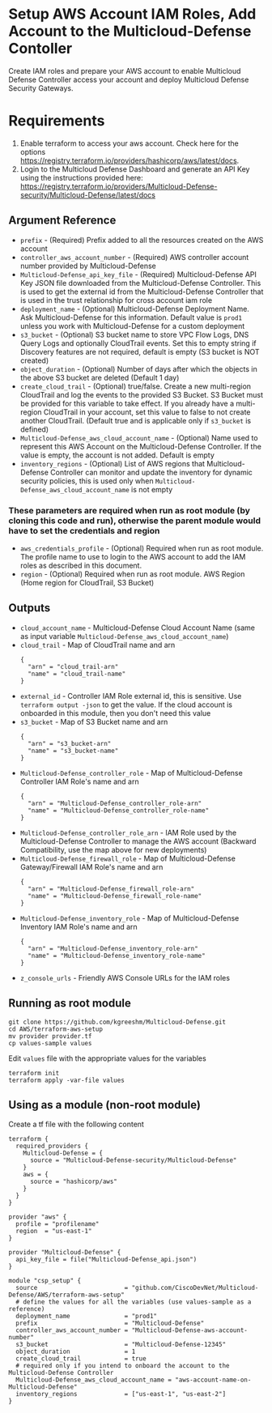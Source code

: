 # Setup AWS Account IAM Roles, Add Account to the Multicloud-Defense Contoller
Create IAM roles and prepare your AWS account to enable Multicloud Defense Controller access your account and deploy Multicloud Defense Security Gateways.

# Requirements
1. Enable terraform to access your aws account. Check here for the options https://registry.terraform.io/providers/hashicorp/aws/latest/docs.
1. Login to the Multicloud Defense Dashboard and generate an API Key using the instructions provided here: https://registry.terraform.io/providers/Multicloud-Defense-security/Multicloud-Defense/latest/docs

## Argument Reference

* `prefix` - (Required) Prefix added to all the resources created on the AWS account
* `controller_aws_account_number` - (Required) AWS controller account number provided by Multicloud-Defense
* `Multicloud-Defense_api_key_file` - (Required) Multicloud-Defense API Key JSON file downloaded from the Multicloud-Defense Controller. This is used to get the external id from the Multicloud-Defense Controller that is used in the trust relationship for cross account iam role
* `deployment_name` - (Optional) Multicloud-Defense Deployment Name. Ask Multicloud-Defense for this information. Default value is `prod1` unless you work with Multicloud-Defense for a custom deployment
* `s3_bucket` - (Optional) S3 bucket name to store VPC Flow Logs, DNS Query Logs and optionally CloudTrail events. Set this to empty string if Discovery features are not required, default is empty (S3 bucket is NOT created) 
* `object_duration` - (Optional) Number of days after which the objects in the above S3 bucket are deleted (Default 1 day)
* `create_cloud_trail` - (Optional) true/false. Create a new multi-region CloudTrail and log the events to the provided S3 Bucket. S3 Bucket must be provided for this variable to take effect. If you already have a multi-region CloudTrail in your account, set this value to false to not create another CloudTrail. (Default true and is applicable only if `s3_bucket` is defined)
* `Multicloud-Defense_aws_cloud_account_name` - (Optional) Name used to represent this AWS Account on the Multicloud-Defense Controller. If the value is empty, the account is not added. Default is empty
* `inventory_regions` - (Optional) List of AWS regions that Multicloud-Defense Controller can monitor and update the inventory for dynamic security policies, this is used only when `Multicloud-Defense_aws_cloud_account_name` is not empty

### These parameters are required when run as root module (by cloning this code and run), otherwise the parent module would have to set the credentials and region
* `aws_credentials_profile` - (Optional) Required when run as root module. The profile name to use to login to the AWS account to add the IAM roles as described in this document.
* `region` - (Optional) Required when run as root module. AWS Region (Home region for CloudTrail, S3 Bucket)

## Outputs

* `cloud_account_name` - Multicloud-Defense Cloud Account Name (same as input variable `Multicloud-Defense_aws_cloud_account_name`)
* `cloud_trail` - Map of CloudTrail name and arn
    ```
    {
      "arn" = "cloud_trail-arn"
      "name" = "cloud_trail-name"
    }
    ```
* `external_id` - Controller IAM Role external id, this is sensitive. Use `terraform output -json` to get the value. If the cloud account is onboarded in this module, then you don't need this value
* `s3_bucket` - Map of S3 Bucket name and arn
    ```
    {
      "arn" = "s3_bucket-arn"
      "name" = "s3_bucket-name"
    }
    ```
* `Multicloud-Defense_controller_role` - Map of Multicloud-Defense Controller IAM Role's name and arn
    ```
    {
      "arn" = "Multicloud-Defense_controller_role-arn"
      "name" = "Multicloud-Defense_controller_role-name"
    }
    ```
* `Multicloud-Defense_controller_role_arn` - IAM Role used by the Multicloud-Defense Controller to manage the AWS account (Backward Compatibility, use the map above for new deployments)
* `Multicloud-Defense_firewall_role` - Map of Multicloud-Defense Gateway/Firewall IAM Role's name and arn
    ```
    {
      "arn" = "Multicloud-Defense_firewall_role-arn"
      "name" = "Multicloud-Defense_firewall_role-name"
    }
    ```
* `Multicloud-Defense_inventory_role` - Map of Multicloud-Defense Inventory IAM Role's name and arn
    ```
    {
      "arn" = "Multicloud-Defense_inventory_role-arn"
      "name" = "Multicloud-Defense_inventory_role-name"
    }
    ```
* `z_console_urls` - Friendly AWS Console URLs for the IAM roles 

## Running as root module
```
git clone https://github.com/kgreeshm/Multicloud-Defense.git
cd AWS/terraform-aws-setup
mv provider provider.tf
cp values-sample values
```

Edit `values` file with the appropriate values for the variables

```
terraform init
terraform apply -var-file values
```

## Using as a module (non-root module)

Create a tf file with the following content

```hcl
terraform {
  required_providers {
    Multicloud-Defense = {
      source = "Multicloud-Defense-security/Multicloud-Defense"
    }
    aws = {
      source = "hashicorp/aws"
    }
  }
}

provider "aws" {
  profile = "profilename"
  region  = "us-east-1"
}

provider "Multicloud-Defense" {
  api_key_file = file("Multicloud-Defense_api.json")
}

module "csp_setup" {
  source                        = "github.com/CiscoDevNet/Multicloud-Defense/AWS/terraform-aws-setup"
  # define the values for all the variables (use values-sample as a reference)
  deployment_name               = "prod1"
  prefix                        = "Multicloud-Defense"
  controller_aws_account_number = "Multicloud-Defense-aws-account-number"
  s3_bucket                     = "Multicloud-Defense-12345"
  object_duration               = 1
  create_cloud_trail            = true
  # required only if you intend to onboard the account to the Multicloud-Defense Controller
  Multicloud-Defense_aws_cloud_account_name = "aws-account-name-on-Multicloud-Defense"
  inventory_regions             = ["us-east-1", "us-east-2"]
}
```
